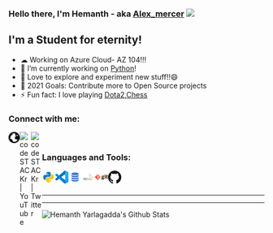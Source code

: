 ### Hello there, I'm Hemanth - aka [Alex_mercer][website] <img src="https://raw.githubusercontent.com/MartinHeinz/MartinHeinz/master/wave.gif" width="30px">

## I'm a Student for eternity!
-  ☁ Working on Azure Cloud- AZ 104!!!
- 🔭 I’m currently working on [Python][site]!
- 🌱 Love to explore and experiment new stuff!!😄 
- 🥅 2021 Goals: Contribute more to Open Source projects
- ⚡ Fun fact: I love playing [Dota2],[Chess]

### Connect with me:

[<img align="left" alt="codeSTACKr.com" width="22px" src="https://raw.githubusercontent.com/iconic/open-iconic/master/svg/globe.svg" />][website]
[<img align="left" alt="codeSTACKr | YouTube" width="22px" src="https://cdn.jsdelivr.net/npm/simple-icons@v3/icons/youtube.svg" />][youtube]
[<img align="left" alt="codeSTACKr | Twitter" width="22px" src="https://cdn.jsdelivr.net/npm/simple-icons@v3/icons/twitter.svg" />][twitter]


<br />

### Languages and Tools:
<img align="left" alt="Python" width="26px" src="https://github.com/Hemanth-Yarlagadda/Git/blob/master/icons8-python-26.png" />

<img align="left" alt="Visual Studio Code" width="26px" src="https://raw.githubusercontent.com/github/explore/80688e429a7d4ef2fca1e82350fe8e3517d3494d/topics/visual-studio-code/visual-studio-code.png" />
<img align="left" alt="SQL" width="26px" src="https://raw.githubusercontent.com/github/explore/80688e429a7d4ef2fca1e82350fe8e3517d3494d/topics/sql/sql.png" />
<img align="left" alt="MySQL" width="26px" src="https://raw.githubusercontent.com/github/explore/80688e429a7d4ef2fca1e82350fe8e3517d3494d/topics/mysql/mysql.png" />
<img align="left" alt="Git" width="26px" src="https://raw.githubusercontent.com/github/explore/80688e429a7d4ef2fca1e82350fe8e3517d3494d/topics/git/git.png" />
<img align="left" alt="GitHub" width="26px" src="https://raw.githubusercontent.com/github/explore/78df643247d429f6cc873026c0622819ad797942/topics/github/github.png" />
<br />
<br />

---

---
<img align="left" alt="Hemanth Yarlagadda's Github Stats" src="https://github-readme-stats.vercel.app/api?username=Hemanth-Yarlagadda&show_icons=true&hide_border=true" />


[site]:https://www.hackerrank.com/hemanth_yarlag
[website]: https://www.hemanthyarlagaddda.live
[twitter]: https://twitter.com/Hemanthyarlag
[youtube]: https://www.youtube.com/channel/UCNKBaiAba8coOLUbm5boWhA
[Dota2]: https://www.dota2.com/play/
[Chess]: https://en.wikipedia.org/wiki/Chess
